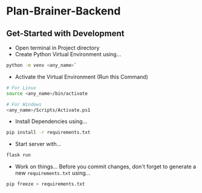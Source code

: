 # Plan-Brainer-Backend

## Get-Started with Development

- Open terminal in Project directory
- Create Python Virtual Environment using...

```bash
python -m venv <any_name>`
```

- Activate the Virtual Environment (Run this Command)

```bash
# For Linux
source <any_name>/bin/activate

# For Windows
<any_name>/Scripts/Activate.ps1
```

- Install Dependencies using...

```bash
pip install -r requirements.txt
```

- Start server with...

```bash
flask run
```

- Work on things... Before you commit changes, don't forget to generate a new `requirements.txt` using...

```bash
pip freeze > requirements.txt
```
